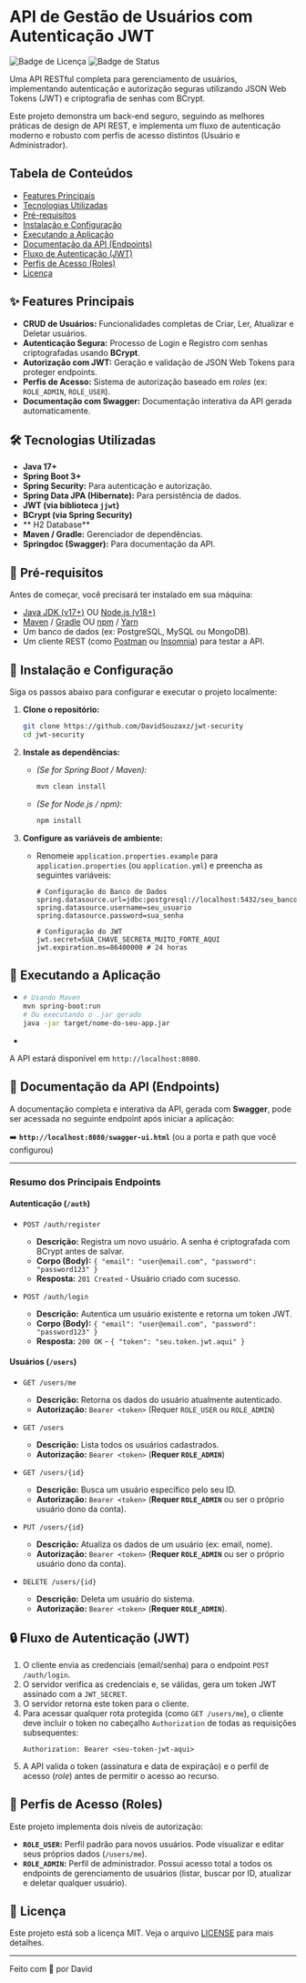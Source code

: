 # API de Gestão de Usuários com Autenticação JWT

![Badge de Licença](https://img.shields.io/badge/license-MIT-blue.svg)
![Badge de Status](https://img.shields.io/badge/status-concluído-brightgreen.svg)

Uma API RESTful completa para gerenciamento de usuários, implementando autenticação e autorização seguras utilizando JSON Web Tokens (JWT) e criptografia de senhas com BCrypt.

Este projeto demonstra um back-end seguro, seguindo as melhores práticas de design de API REST, e implementa um fluxo de autenticação moderno e robusto com perfis de acesso distintos (Usuário e Administrador).

## Tabela de Conteúdos

* [Features Principais](#-features-principais)
* [Tecnologias Utilizadas](#-tecnologias-utilizadas)
* [Pré-requisitos](#-pré-requisitos)
* [Instalação e Configuração](#-instalação-e-configuração)
* [Executando a Aplicação](#-executando-a-aplicação)
* [Documentação da API (Endpoints)](#-documentação-da-api-endpoints)
* [Fluxo de Autenticação (JWT)](#-fluxo-de-autenticação-jwt)
* [Perfis de Acesso (Roles)](#-perfis-de-acesso-roles)
* [Licença](#-licença)

## ✨ Features Principais

* **CRUD de Usuários:** Funcionalidades completas de Criar, Ler, Atualizar e Deletar usuários.
* **Autenticação Segura:** Processo de Login e Registro com senhas criptografadas usando **BCrypt**.
* **Autorização com JWT:** Geração e validação de JSON Web Tokens para proteger endpoints.
* **Perfis de Acesso:** Sistema de autorização baseado em *roles* (ex: `ROLE_ADMIN`, `ROLE_USER`).
* **Documentação com Swagger:** Documentação interativa da API gerada automaticamente.

## 🛠️ Tecnologias Utilizadas

* **Java 17+**
* **Spring Boot 3+**
* **Spring Security:** Para autenticação e autorização.
* **Spring Data JPA (Hibernate):** Para persistência de dados.
* **JWT (via biblioteca `jjwt`)**
* **BCrypt (via Spring Security)**
* ** H2 Database**
* **Maven / Gradle:** Gerenciador de dependências.
* **Springdoc (Swagger):** Para documentação da API.

## 🏁 Pré-requisitos

Antes de começar, você precisará ter instalado em sua máquina:

* [Java JDK (v17+)](https://www.oracle.com/java/technologies/downloads/) OU [Node.js (v18+)](https://nodejs.org/)
* [Maven](https://maven.apache.org/) / [Gradle](https://gradle.org/) OU [npm](https://www.npmjs.com/) / [Yarn](https://yarnpkg.com/)
* Um banco de dados (ex: PostgreSQL, MySQL ou MongoDB).
* Um cliente REST (como [Postman](https://www.postman.com/) ou [Insomnia](https://insomnia.rest/)) para testar a API.

## 🚀 Instalação e Configuração

Siga os passos abaixo para configurar e executar o projeto localmente:

1.  **Clone o repositório:**
    ```bash
    git clone https://github.com/DavidSouzaxz/jwt-security
    cd jwt-security
    ```

2.  **Instale as dependências:**

    * *(Se for Spring Boot / Maven):*
        ```bash
        mvn clean install
        ```
    * *(Se for Node.js / npm):*
        ```bash
        npm install
        ```

3.  **Configure as variáveis de ambiente:**

    * 
        Renomeie `application.properties.example` para `application.properties` (ou `application.yml`) e preencha as seguintes variáveis:
        ```properties
        # Configuração do Banco de Dados
        spring.datasource.url=jdbc:postgresql://localhost:5432/seu_banco
        spring.datasource.username=seu_usuario
        spring.datasource.password=sua_senha
        
        # Configuração do JWT
        jwt.secret=SUA_CHAVE_SECRETA_MUITO_FORTE_AQUI
        jwt.expiration.ms=86400000 # 24 horas

## 🏃 Executando a Aplicação

* 
    ```bash
    # Usando Maven
    mvn spring-boot:run
    # Ou executando o .jar gerado
    java -jar target/nome-do-seu-app.jar
    ```

* 

A API estará disponível em `http://localhost:8080`.

## 📄 Documentação da API (Endpoints)

A documentação completa e interativa da API, gerada com **Swagger**, pode ser acessada no seguinte endpoint após iniciar a aplicação:

➡️ **`http://localhost:8080/swagger-ui.html`** (ou a porta e path que você configurou)

---

### Resumo dos Principais Endpoints

#### Autenticação (`/auth`)

* `POST /auth/register`
    * **Descrição:** Registra um novo usuário. A senha é criptografada com BCrypt antes de salvar.
    * **Corpo (Body):** `{ "email": "user@email.com", "password": "password123" }`
    * **Resposta:** `201 Created` - Usuário criado com sucesso.

* `POST /auth/login`
    * **Descrição:** Autentica um usuário existente e retorna um token JWT.
    * **Corpo (Body):** `{ "email": "user@email.com", "password": "password123" }`
    * **Resposta:** `200 OK` - `{ "token": "seu.token.jwt.aqui" }`

#### Usuários (`/users`)

* `GET /users/me`
    * **Descrição:** Retorna os dados do usuário atualmente autenticado.
    * **Autorização:** `Bearer <token>` (Requer `ROLE_USER` ou `ROLE_ADMIN`)

* `GET /users`
    * **Descrição:** Lista todos os usuários cadastrados.
    * **Autorização:** `Bearer <token>` (**Requer `ROLE_ADMIN`**)

* `GET /users/{id}`
    * **Descrição:** Busca um usuário específico pelo seu ID.
    * **Autorização:** `Bearer <token>` (**Requer `ROLE_ADMIN`** ou ser o próprio usuário dono da conta).

* `PUT /users/{id}`
    * **Descrição:** Atualiza os dados de um usuário (ex: email, nome).
    * **Autorização:** `Bearer <token>` (**Requer `ROLE_ADMIN`** ou ser o próprio usuário dono da conta).

* `DELETE /users/{id}`
    * **Descrição:** Deleta um usuário do sistema.
    * **Autorização:** `Bearer <token>` (**Requer `ROLE_ADMIN`**).

## 🔒 Fluxo de Autenticação (JWT)

1.  O cliente envia as credenciais (email/senha) para o endpoint `POST /auth/login`.
2.  O servidor verifica as credenciais e, se válidas, gera um token JWT assinado com a `JWT_SECRET`.
3.  O servidor retorna este token para o cliente.
4.  Para acessar qualquer rota protegida (como `GET /users/me`), o cliente deve incluir o token no cabeçalho `Authorization` de todas as requisições subsequentes:
    ```
    Authorization: Bearer <seu-token-jwt-aqui>
    ```
5.  A API valida o token (assinatura e data de expiração) e o perfil de acesso (*role*) antes de permitir o acesso ao recurso.

## 👤 Perfis de Acesso (Roles)

Este projeto implementa dois níveis de autorização:

* **`ROLE_USER`:** Perfil padrão para novos usuários. Pode visualizar e editar seus próprios dados (`/users/me`).
* **`ROLE_ADMIN`:** Perfil de administrador. Possui acesso total a todos os endpoints de gerenciamento de usuários (listar, buscar por ID, atualizar e deletar qualquer usuário).

## 📝 Licença

Este projeto está sob a licença MIT. Veja o arquivo [LICENSE](LICENSE.md) para mais detalhes.

---
Feito com 🍵 por David
